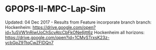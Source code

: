 # GPOPS-II-MPC-Lap-Sim

Updated: 04 Dec 2017 - Results from Feature incorporate branch branch:
Hockenheim: https://drive.google.com/open?id=1uSVW1nRiwUoChScvAtcCbFkONe6jtt6z
Hockenheim all horizons: https://drive.google.com/open?id=1CMvSTrxsK23z-ycbGpZ9TtqCwZFlDQn7